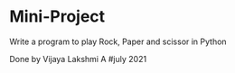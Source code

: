 # Mini-Project
Write a program to play Rock, Paper and scissor in Python

Done by Vijaya Lakshmi A #july 2021
